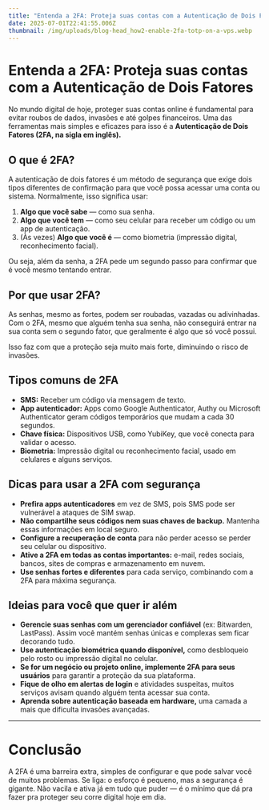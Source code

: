 ```yaml
---
title: "Entenda a 2FA: Proteja suas contas com a Autenticação de Dois Fatores"
date: 2025-07-01T22:41:55.006Z
thumbnail: /img/uploads/blog-head_how2-enable-2fa-totp-on-a-vps.webp
---
```

<!--StartFragment-->

# Entenda a 2FA: Proteja suas contas com a Autenticação de Dois Fatores

No mundo digital de hoje, proteger suas contas online é fundamental para evitar roubos de dados, invasões e até golpes financeiros. Uma das ferramentas mais simples e eficazes para isso é a **Autenticação de Dois Fatores (2FA, na sigla em inglês).**

## O que é 2FA?

A autenticação de dois fatores é um método de segurança que exige dois tipos diferentes de confirmação para que você possa acessar uma conta ou sistema. Normalmente, isso significa usar:

1. **Algo que você sabe** — como sua senha.
2. **Algo que você tem** — como seu celular para receber um código ou um app de autenticação.
3. (Às vezes) **Algo que você é** — como biometria (impressão digital, reconhecimento facial).

Ou seja, além da senha, a 2FA pede um segundo passo para confirmar que é você mesmo tentando entrar.

## Por que usar 2FA?

As senhas, mesmo as fortes, podem ser roubadas, vazadas ou adivinhadas. Com o 2FA, mesmo que alguém tenha sua senha, não conseguirá entrar na sua conta sem o segundo fator, que geralmente é algo que só você possui.

Isso faz com que a proteção seja muito mais forte, diminuindo o risco de invasões.

## Tipos comuns de 2FA

* **SMS:** Receber um código via mensagem de texto.
* **App autenticador:** Apps como Google Authenticator, Authy ou Microsoft Authenticator geram códigos temporários que mudam a cada 30 segundos.
* **Chave física:** Dispositivos USB, como YubiKey, que você conecta para validar o acesso.
* **Biometria:** Impressão digital ou reconhecimento facial, usado em celulares e alguns serviços.

## Dicas para usar a 2FA com segurança

* **Prefira apps autenticadores** em vez de SMS, pois SMS pode ser vulnerável a ataques de SIM swap.
* **Não compartilhe seus códigos nem suas chaves de backup.** Mantenha essas informações em local seguro.
* **Configure a recuperação de conta** para não perder acesso se perder seu celular ou dispositivo.
* **Ative a 2FA em todas as contas importantes:** e-mail, redes sociais, bancos, sites de compras e armazenamento em nuvem.
* **Use senhas fortes e diferentes** para cada serviço, combinando com a 2FA para máxima segurança.

## Ideias para você que quer ir além

* **Gerencie suas senhas com um gerenciador confiável** (ex: Bitwarden, LastPass). Assim você mantém senhas únicas e complexas sem ficar decorando tudo.
* **Use autenticação biométrica quando disponível,** como desbloqueio pelo rosto ou impressão digital no celular.
* **Se for um negócio ou projeto online, implemente 2FA para seus usuários** para garantir a proteção da sua plataforma.
* **Fique de olho em alertas de login** e atividades suspeitas, muitos serviços avisam quando alguém tenta acessar sua conta.
* **Aprenda sobre autenticação baseada em hardware,** uma camada a mais que dificulta invasões avançadas.

- - -

# Conclusão

A 2FA é uma barreira extra, simples de configurar e que pode salvar você de muitos problemas. Se liga: o esforço é pequeno, mas a segurança é gigante. Não vacila e ativa já em tudo que puder — é o mínimo que dá pra fazer pra proteger seu corre digital hoje em dia.

<!--EndFragment-->